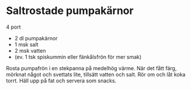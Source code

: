 # Saltrostade pumpakärnor

4 port

 - 2 dl pumpakärnor
 - 1 msk salt
 - 2 msk vatten
 - (ev. 1 tsk spiskummin eller fänkålsfrön för mer smak)

Rosta pumpafrön i en stekpanna på medelhög värme. När det fått färg, mörknat något och svettats lite, tillsätt vatten och salt. Rör om och låt koka torrt. Häll upp på fat och servera som snacks.